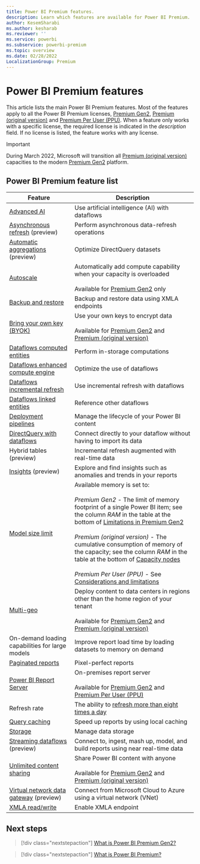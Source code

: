 ```yaml
---
title: Power BI Premium features.
description: Learn which features are available for Power BI Premium.
author: KesemSharabi
ms.author: kesharab
ms.reviewer: ''
ms.service: powerbi
ms.subservice: powerbi-premium
ms.topic: overview
ms.date: 02/28/2022
LocalizationGroup: Premium 
---
```


# Power BI Premium features

This article lists the main Power BI Premium features. Most of the features apply to all the Power BI Premium licenses, [Premium Gen2](service-premium-gen2-what-is.md), [Premium (original version)](service-premium-what-is.md) and [Premium Per User (PPU)](service-premium-per-user-faq.yml). When a feature only works with a specific license, the required license is indicated in the *description* field. If no license is listed, the feature works with any license.

>[!IMPORTANT]
>During March 2022, Microsoft will transition all [Premium (original version)](service-premium-what-is.md) capacities to the modern [Premium Gen2](service-premium-gen2-what-is.md) platform.

## Power BI Premium feature list

|Feature |Description |
|--------|------------|
|[Advanced AI](../../transform-model/dataflows/dataflows-machine-learning-integration.md) |Use artificial intelligence (AI) with dataflows |
|[Asynchronous refresh](../../connect-data/asynchronous-refresh.md) (preview) |Perform asynchronous data-refresh operations |
|[Automatic aggregations](aggregations-auto.md) (preview) |Optimize DirectQuery datasets |
|[Autoscale](service-premium-auto-scale.md) |Automatically add compute capability when your capacity is overloaded</br></br>Available for [Premium Gen2](service-premium-gen2-what-is.md) only |
|[Backup and restore](service-premium-backup-restore-dataset.md) |Backup and restore data using XMLA endpoints |
|[Bring your own key (BYOK)](service-encryption-byok.md) |Use your own keys to encrypt data</br></br>Available for [Premium Gen2](service-premium-gen2-what-is.md) and [Premium (original version)](service-premium-what-is.md) |
|[Dataflows computed entities](../../transform-model/dataflows/dataflows-premium-features.md#computed-entities) |Perform in-storage computations |
|[Dataflows enhanced compute engine](../../transform-model/dataflows/dataflows-premium-features.md#the-enhanced-compute-engine) |Optimize the use of dataflows |
|[Dataflows incremental refresh](../../transform-model/dataflows/dataflows-premium-features.md#incremental-refresh) |Use incremental refresh with dataflows |
|[Dataflows linked entities](../../transform-model/dataflows/dataflows-premium-features.md#linked-entities) |Reference other dataflows |
|[Deployment pipelines](../../create-reports/deployment-pipelines-overview.md) |Manage the lifecycle of your Power BI content |
|[DirectQuery with dataflows](../../transform-model/dataflows/dataflows-premium-features.md#use-directquery-with-dataflows-in-power-bi) |Connect directly to your dataflow without having to import its data |
|Hybrid tables (preview) |Incremental refresh augmented with real-time data |
|[Insights](../../create-reports/insights.md) (preview) |Explore and find insights such as anomalies and trends in your reports |
|[Model size limit](service-premium-gen2-what-is.md#capacity-nodes-for-premium-gen2) |Available memory is set to:</br></br>*Premium Gen2* - The limit of memory footprint of a single Power BI item; see the column *RAM* in the table at the bottom of [Limitations in Premium Gen2](service-premium-gen2-what-is.md#limitations-in-premium-gen2)</br></br>*Premium (original version)* - The cumulative consumption of memory of the capacity; see the column *RAM* in the table at the bottom of [Capacity nodes](service-premium-what-is.md#capacity-nodes)</br></br>*Premium Per User (PPU)* - See [Considerations and limitations](service-premium-per-user-faq.yml#considerations-and-limitations) |
|[Multi-geo](../../admin/service-admin-premium-multi-geo.md) |Deploy content to data centers in regions other than the home region of your tenant</br></br>Available for [Premium Gen2](service-premium-gen2-what-is.md) and [Premium (original version)](service-premium-what-is.md) |
|On-demand loading capabilities for large models |Improve report load time by loading datasets to memory on demand |
|[Paginated reports](../../paginated-reports/paginated-reports-report-builder-power-bi.md) |Pixel-perfect reports |
|[Power BI Report Server](../../report-server/get-started.md) |On-premises report server</br></br>Available for [Premium Gen2](service-premium-gen2-what-is.md) and [Premium Per User (PPU)](service-premium-per-user-faq.yml) |
|Refresh rate |The ability to [refresh more than eight times a day](../../connect-data/refresh-data.md#data-refresh)|
|[Query caching](../../connect-data/power-bi-query-caching.md) |Speed up reports by using local caching |
|[Storage](../../admin/service-admin-manage-your-data-storage-in-power-bi.md) |Manage data storage |
|[Streaming dataflows](./../transform-model/dataflows/dataflows-streaming.md) (preview) |Connect to, ingest, mash up, model, and build reports using near real-time data |
|[Unlimited content sharing](service-premium-what-is.md#unlimited-content-sharing) |Share Power BI content with anyone</br></br>Available for [Premium Gen2](service-premium-gen2-what-is.md) and [Premium (original version)](service-premium-what-is.md) |
|[Virtual network data gateway](/data-integration/vnet/overview) (preview) | Connect from Microsoft Cloud to Azure using a virtual network (VNet) |
|[XMLA read/write](service-premium-connect-tools.md) |Enable XMLA endpoint |

## Next steps

> [!div class="nextstepaction"]
> [What is Power BI Premium Gen2?](service-premium-gen2-what-is.md)

> [!div class="nextstepaction"]
> [What is Power BI Premium?](service-premium-what-is.md)
